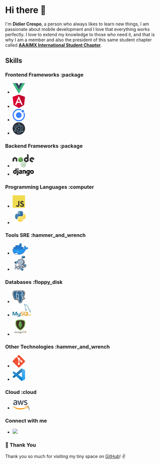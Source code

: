 # Hi there 👋

I'm **Didier Crespo**, a person who always likes to learn new things, I am passionate about mobile development and I love that everything works perfectly.
I love to extend my knowledge to those who need it, and that is why I am a member and also the president of this same student chapter called **[AAAIMX International Student Chapter](https://aaaimx.org/)**.

## Skills

### Frontend Frameworks :package

- [<img src="assets/vue.png" alt="vue logo" width="40">](https://vuejs.org/)
- [<img src="assets/angular.png" alt="angular logo" width="40">](https://angular.io/)
- [<img src="assets/ionic-logo.png" alt="ionic logo" width="40">](https://ionicframework.com/)
- [<img src="assets/electron.png" alt="electron logo" width="40">](https://www.electronjs.org/)

### Backend Frameworks :package

- [<img src="assets/nodejs.png" alt="node logo" width="70">](https://nodejs.org/es/)
- [<img src="assets/django.png" alt="django logo" width="70">](https://www.djangoproject.com/)

### Programming Languages :computer

- [<img src="assets/javascript.png" alt="js logo" width="40">](https://developer.mozilla.org/en-US/docs/Web/JavaScript)
- [<img src="assets/python.png" alt="python logo" width="50">](https://www.python.org/)

### Tools SRE :hammer_and_wrench

- [<img src="assets/docker.png" alt="docker logo" width="50">](https://www.docker.com/)
- [<img src="assets/docker-compose-mini.png" alt="compose logo" width="50">](https://docs.docker.com/compose/)

### Databases :floppy_disk

- [<img src="assets/postgres.svg" alt="postgres logo" width="40">](https://www.postgresql.org/)
- [<img src="assets/mysql.png" alt="mysql logo" width="60">](https://www.mysql.com/)
- [<img src="assets/mongo.png" alt="mongo logo" width="50">](https://www.mongodb.com/es)

### Other Technologies :hammer_and_wrench

- [<img src="assets/git.png" alt="git logo" width="40">](https://git-scm.com/)
- [<img src="assets/vscode.png" alt="vscode logo" width="40">](https://code.visualstudio.com/)

### Cloud :cloud

- [<img src="assets/aws.png" alt="aws logo" width="50">](https://aws.amazon.com/)\

<h3>Connect with me</h3>

- [<img src="https://img.shields.io/badge/linkedin-%230077B5.svg?&style=for-the-badge&logo=linkedin&logoColor=white" />](https://www.linkedin.com/in/didier-crespo/)

### :hugs: Thank You

Thank you so much for visiting my tiny space on [GitHub](https://github.com/djcrespo)! :v:
